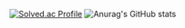 [![Solved.ac Profile](http://mazassumnida.wtf/api/v2/generate_badge?boj=whddnjs128)](https://solved.ac/whddnjs128/) ![Anurag's GitHub stats](https://github-readme-stats.vercel.app/api?username=jongwon97&show_icons=true&theme=radical)



<!--
**Jongwon97/Jongwon97** is a ✨ _special_ ✨ repository because its `README.md` (this file) appears on your GitHub profile.

Here are some ideas to get you started:

- 🔭 I’m currently working on ...
- 🌱 I’m currently learning ...
- 👯 I’m looking to collaborate on ...
- 🤔 I’m looking for help with ...
- 💬 Ask me about ...
- 📫 How to reach me: ...
- 😄 Pronouns: ...
- ⚡ Fun fact: ...
-->
